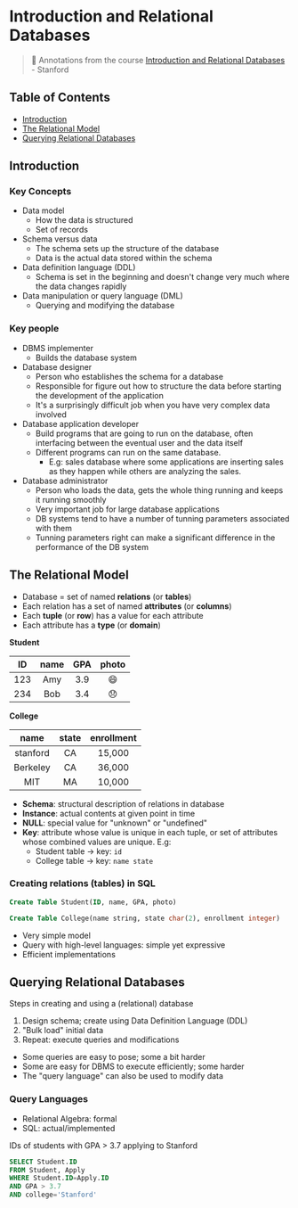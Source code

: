 # Introduction and Relational Databases
> :dvd: Annotations from the course [Introduction and Relational Databases](https://lagunita.stanford.edu/courses/DB/RDB/SelfPaced/info) - Stanford

## Table of Contents
 - [Introduction](#introduction)
 - [The Relational Model](#the-relational-model)
 - [Querying Relational Databases](#querying-relational-databases)

## Introduction
### Key Concepts
- Data model
  - How the data is structured
  - Set of records
- Schema versus data
  - The schema sets up the structure of the database
  - Data is the actual data stored within the schema
- Data definition language (DDL)
  - Schema is set in the beginning and doesn't change very much where the data changes rapidly
- Data manipulation or query language (DML)
  - Querying and modifying the database

### Key people
- DBMS implementer
  - Builds the database system
- Database designer
  - Person who establishes the schema for a database
  - Responsible for figure out how to structure the data before starting the development of the application
  - It's a surprisingly difficult job when you have very complex data involved
- Database application developer
  - Build programs that are going to run on the database, often interfacing between the eventual user and the data itself
  - Different programs can run on the same database.
    - E.g: sales database where some applications are inserting sales as they happen while others are analyzing the sales.
- Database administrator
  - Person who loads the data, gets the whole thing running and keeps it running smoothly
  - Very important job for large database applications
  - DB systems tend to have a number of tunning parameters associated with them
  - Tunning parameters right can make a significant difference in the performance of the DB system

## The Relational Model
- Database = set of named **relations** (or **tables**)
- Each relation has a set of named **attributes** (or **columns**)
- Each **tuple** (or **row**) has a value for each attribute
- Each attribute has a **type** (or **domain**)

**Student**

ID | name | GPA | photo
:--: | :--: | :--: | :--:
123 | Amy | 3.9 | :smile:
234 | Bob | 3.4 | :disappointed:

**College**

name | state | enrollment
:--: | :--: | :--:
stanford | CA | 15,000
Berkeley | CA | 36,000
MIT | MA | 10,000

- **Schema**: structural description of relations in database
- **Instance**: actual contents at given point in time
- **NULL**: special value for "unknown" or "undefined"
- **Key**: attribute whose value is unique in each tuple, or set of attributes whose combined values are unique. E.g:
  - Student table -> key: `id`
  - College table -> key: `name state`

### Creating relations (tables) in SQL

```sql
Create Table Student(ID, name, GPA, photo)

Create Table College(name string, state char(2), enrollment integer)
```

- Very simple model
- Query with high-level languages: simple yet expressive
- Efficient implementations

## Querying Relational Databases
Steps in creating and using a (relational) database

1. Design schema; create using Data Definition Language (DDL)
1. "Bulk load" initial data
1. Repeat: execute queries and modifications

- Some queries are easy to pose; some a bit harder
- Some are easy for DBMS to execute efficiently; some harder
- The "query language" can also be used to modify data

### Query Languages
- Relational Algebra: formal
- SQL: actual/implemented

IDs of students with GPA > 3.7 applying to Stanford

```sql
SELECT Student.ID
FROM Student, Apply
WHERE Student.ID=Apply.ID
AND GPA > 3.7
AND college='Stanford'
```
